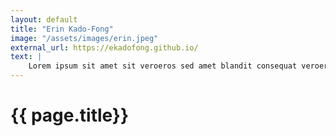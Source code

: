 ```yaml
---
layout: default
title: "Erin Kado-Fong"
image: "/assets/images/erin.jpeg"
external_url: https://ekadofong.github.io/
text: |
    Lorem ipsum sit amet sit veroeros sed amet blandit consequat veroeros lorem blandit adipiscing et feugiat phasellus tempus dolore ipsum lorem dolore.
---
```



<h1> {{ page.title}} </h1>
